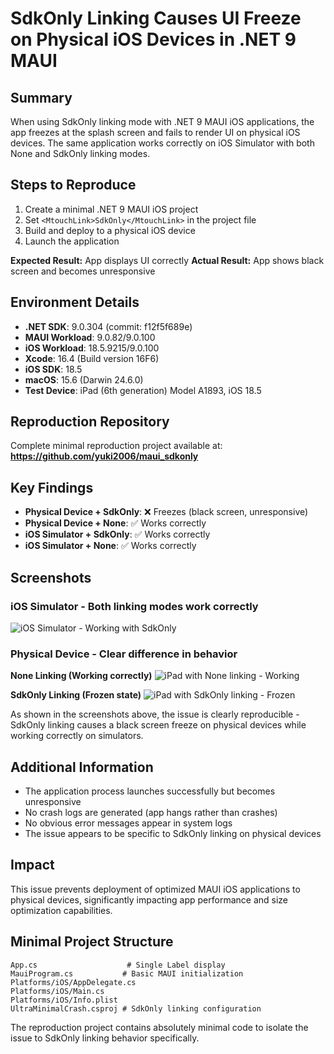 # SdkOnly Linking Causes UI Freeze on Physical iOS Devices in .NET 9 MAUI

## Summary
When using SdkOnly linking mode with .NET 9 MAUI iOS applications, the app freezes at the splash screen and fails to render UI on physical iOS devices. The same application works correctly on iOS Simulator with both None and SdkOnly linking modes.

## Steps to Reproduce
1. Create a minimal .NET 9 MAUI iOS project
2. Set `<MtouchLink>SdkOnly</MtouchLink>` in the project file
3. Build and deploy to a physical iOS device
4. Launch the application

**Expected Result:** App displays UI correctly
**Actual Result:** App shows black screen and becomes unresponsive

## Environment Details
- **.NET SDK**: 9.0.304 (commit: f12f5f689e)
- **MAUI Workload**: 9.0.82/9.0.100
- **iOS Workload**: 18.5.9215/9.0.100
- **Xcode**: 16.4 (Build version 16F6)
- **iOS SDK**: 18.5
- **macOS**: 15.6 (Darwin 24.6.0)
- **Test Device**: iPad (6th generation) Model A1893, iOS 18.5

## Reproduction Repository
Complete minimal reproduction project available at:
**https://github.com/yuki2006/maui_sdkonly**

## Key Findings
- **Physical Device + SdkOnly**: ❌ Freezes (black screen, unresponsive)
- **Physical Device + None**: ✅ Works correctly
- **iOS Simulator + SdkOnly**: ✅ Works correctly  
- **iOS Simulator + None**: ✅ Works correctly

## Screenshots

### iOS Simulator - Both linking modes work correctly
![iOS Simulator - Working with SdkOnly](https://github.com/yuki2006/maui_sdkonly/raw/main/screenshots/none_linking_simulator.png)

### Physical Device - Clear difference in behavior

**None Linking (Working correctly)**
![iPad with None linking - Working](https://github.com/yuki2006/maui_sdkonly/raw/main/screenshots/device_none_working.png)

**SdkOnly Linking (Frozen state)**
![iPad with SdkOnly linking - Frozen](https://github.com/yuki2006/maui_sdkonly/raw/main/screenshots/device_sdkonly_freeze.png)

As shown in the screenshots above, the issue is clearly reproducible - SdkOnly linking causes a black screen freeze on physical devices while working correctly on simulators.

## Additional Information
- The application process launches successfully but becomes unresponsive
- No crash logs are generated (app hangs rather than crashes)
- No obvious error messages appear in system logs
- The issue appears to be specific to SdkOnly linking on physical devices

## Impact
This issue prevents deployment of optimized MAUI iOS applications to physical devices, significantly impacting app performance and size optimization capabilities.

## Minimal Project Structure
```
App.cs                    # Single Label display
MauiProgram.cs           # Basic MAUI initialization  
Platforms/iOS/AppDelegate.cs
Platforms/iOS/Main.cs
Platforms/iOS/Info.plist
UltraMinimalCrash.csproj # SdkOnly linking configuration
```

The reproduction project contains absolutely minimal code to isolate the issue to SdkOnly linking behavior specifically.